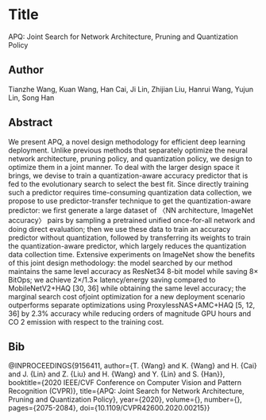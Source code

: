 # Title
APQ: Joint Search for Network Architecture, Pruning and Quantization Policy

## Author
Tianzhe Wang, Kuan Wang, Han Cai, Ji Lin, Zhijian Liu, Hanrui Wang, Yujun Lin, Song Han

## Abstract
We present APQ, a novel design methodology for efficient deep learning deployment. Unlike previous methods that separately optimize the neural network architecture, pruning policy, and quantization policy, we design to optimize them in a joint manner. To deal with the larger design space it brings, we devise to train a quantization-aware accuracy predictor that is fed to the evolutionary search to select the best fit. Since directly training such a predictor requires time-consuming quantization data collection, we propose to use predictor-transfer technique to get the quantization-aware predictor: we first generate a large dataset of 〈NN architecture, ImageNet accuracy〉 pairs by sampling a pretrained unified once-for-all network and doing direct evaluation; then we use these data to train an accuracy predictor without quantization, followed by transferring its weights to train the quantization-aware predictor, which largely reduces the quantization data collection time. Extensive experiments on ImageNet show the benefits of this joint design methodology: the model searched by our method maintains the same level accuracy as ResNet34 8-bit model while saving 8× BitOps; we achieve 2×/1.3× latency/energy saving compared to MobileNetV2+HAQ [30, 36] while obtaining the same level accuracy; the marginal search cost ofjoint optimization for a new deployment scenario outperforms separate optimizations using ProxylessNAS+AMC+HAQ [5, 12, 36] by 2.3% accuracy while reducing orders of magnitude GPU hours and CO 2 emission with respect to the training cost.

## Bib
@INPROCEEDINGS{9156411,
  author={T. {Wang} and K. {Wang} and H. {Cai} and J. {Lin} and Z. {Liu} and H. {Wang} and Y. {Lin} and S. {Han}},
  booktitle={2020 IEEE/CVF Conference on Computer Vision and Pattern Recognition (CVPR)}, 
  title={APQ: Joint Search for Network Architecture, Pruning and Quantization Policy}, 
  year={2020},
  volume={},
  number={},
  pages={2075-2084},
  doi={10.1109/CVPR42600.2020.00215}}